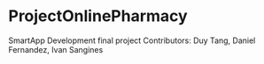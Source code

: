 # ProjectOnlinePharmacy
SmartApp Development final project
Contributors: Duy Tang, Daniel Fernandez, Ivan Sangines
